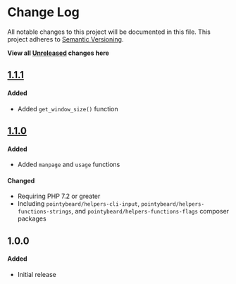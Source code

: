 # Change Log

All notable changes to this project will be documented in this file.
This project adheres to [Semantic Versioning](http://semver.org/).

**View all [Unreleased][] changes here**

## [1.1.1][]
#### Added
-   Added `get_window_size()` function

## [1.1.0][]
#### Added
-   Added `manpage` and `usage` functions

#### Changed
-   Requiring PHP 7.2 or greater
-   Including `pointybeard/helpers-cli-input`, `pointybeard/helpers-functions-strings`, and `pointybeard/helpers-functions-flags` composer packages

## 1.0.0
#### Added
-   Initial release

[Unreleased]: https://github.com/pointybeard/helpers-functions-cli/compare/1.1.1...integration
[1.1.1]: https://github.com/pointybeard/helpers-functions-cli/compare/1.1.0...1.1.1
[1.1.0]: https://github.com/pointybeard/helpers-functions-cli/compare/1.0.0...1.1.0
